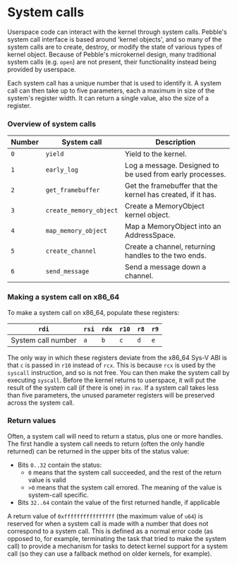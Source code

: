 # System calls
Userspace code can interact with the kernel through system calls. Pebble's system call interface is based around
'kernel objects', and so many of the system calls are to create, destroy, or modify the state of various types of
kernel object. Because of Pebble's microkernel design, many traditional system calls (e.g. `open`) are not present,
their functionality instead being provided by userspace.

Each system call has a unique number that is used to identify it. A system call can then take up to five
parameters, each a maximum in size of the system's register width. It can return a single value, also the size of
a register.

### Overview of system calls

| Number    | System call               | Description                                                     |
|-----------|---------------------------|-----------------------------------------------------------------|
| `0`       | `yield`                   | Yield to the kernel.                                            |
| `1`       | `early_log`               | Log a message. Designed to be used from early processes.        |
| `2`       | `get_framebuffer`         | Get the framebuffer that the kernel has created, if it has.     |
| `3`       | `create_memory_object`    | Create a MemoryObject kernel object.                            |
| `4`       | `map_memory_object`       | Map a MemoryObject into an AddressSpace.                        |
| `5`       | `create_channel`          | Create a channel, returning handles to the two ends.            |
| `6`       | `send_message`            | Send a message down a channel.                                  |

### Making a system call on x86_64
To make a system call on x86_64, populate these registers:

| `rdi`                 | `rsi` | `rdx` | `r10` | `r8`  | `r9`  |
|-----------------------|-------|-------|-------|-------|-------|
| System call number    | `a`   | `b`   | `c`   | `d`   | `e`   |

The only way in which these registers deviate from the x86_64 Sys-V ABI is that `c` is passed in `r10` instead
of `rcx`. This is because `rcx` is used by the `syscall` instruction, and so is not free.
You can then make the system call by executing `syscall`. Before the kernel returns to userspace, it will put the
result of the system call (if there is one) in `rax`. If a system call takes less than five parameters, the unused
parameter registers will be preserved across the system call.

### Return values
Often, a system call will need to return a status, plus one or more handles. The first handle a system call needs
to return (often the only handle returned) can be returned in the upper bits of the status value:
* Bits `0..32` contain the status:
    - `0` means that the system call succeeded, and the rest of the return value is valid
    - `>0` means that the system call errored. The meaning of the value is system-call specific.
* Bits `32..64` contain the value of the first returned handle, if applicable

A return value of `0xffffffffffffffff` (the maximum value of `u64`) is reserved for when a system call is made with
a number that does not correspond to a system call. This is defined as a normal error code (as opposed to, for
example, terminating the task that tried to make the system call) to provide a mechanism for tasks to detect kernel
support for a system call (so they can use a fallback method on older kernels, for example).
